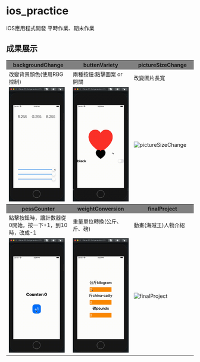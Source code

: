 # ios_practice

iOS應用程式開發 平時作業、期末作業

## 成果展示
<table>
  <tr>
    <th width="250" bgcolor="gray">backgroundChange</th>
    <th width="250" bgcolor="gray">buttenVariety</th>
    <th width="250" bgcolor="gray">pictureSizeChange</th>
  </tr>
  <tr>
    <td>改變背景顏色(使用RBG控制)</td>
    <td>兩種按鈕:點擊圖案 or 開關</td>
    <td>改變圖片長寬</td>
  </tr>
  <tr>
    <td><img src="https://github.com/penglingg/ios_practice/blob/main/backgroundcolor.gif" width="150" alt="backgroundChange"></td>
    <td><img src="https://github.com/penglingg/ios_practice/blob/main/buttenVariety.gif" width="150" alt="buttenVariety"></td>
    <td><img src="https://github.com/penglingg/ios_practice/blob/main/pictureSizeChange.gif" width="150" alt="pictureSizeChange"></td>
  </tr>
  <tr>
    <th bgcolor="gray">pessCounter</th>
    <th bgcolor="gray">weightConversion</th>
    <th bgcolor="gray">finalProject</th>
  </tr>
  <tr>
    <td>點擊按鈕時，讓計數器從0開始，按一下+1，到10時，改成-1</td>
    <td>重量單位轉換(公斤、斤、磅)</td>
    <td>動畫(海賊王)人物介紹</td>
  </tr>
  <tr>
    <td><img src="https://github.com/penglingg/ios_practice/blob/main/pressCounter.gif" width="150" alt="pessCounter"></td>
    <td><img src="https://github.com/penglingg/ios_practice/blob/main/weightConversion.gif" width="150" alt="weightConversion"></td>
    <td><img src="https://github.com/penglingg/ios_practice/blob/main/finalproject.gif" width="150" alt="finalProject"></td>
  </tr>
</table>
